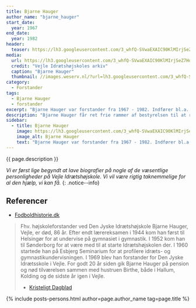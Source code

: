 ```yaml
---
title: Bjarne Hauger
author_name: "bjarne_hauger"
start_date: 
  year: 1967
end_date:
  year: 1982
header:
  teaser: https://lh3.googleusercontent.com/3_whfQ-SVwaEXAIC90KlMIrjSeZ7HolB6VO11cnsvtnYp5nhvDZlBVyGHDPh-lR-bQJK_Cz2CHkHKupV1vTrjfm3Qkuf1BO5vb3l6oHqB9l9OxAybxv67jGVPUodapbxMFZEJEq5TQ=w2400
media: 
  url: https://lh3.googleusercontent.com/3_whfQ-SVwaEXAIC90KlMIrjSeZ7HolB6VO11cnsvtnYp5nhvDZlBVyGHDPh-lR-bQJK_Cz2CHkHKupV1vTrjfm3Qkuf1BO5vb3l6oHqB9l9OxAybxv67jGVPUodapbxMFZEJEq5TQ=w2400
  credit: "Vejle Idrætshøjskoles arkiv"
  caption: "Bjarne Hauger"
  thumbnail: //images.weserv.nl/?url=lh3.googleusercontent.com/3_whfQ-SVwaEXAIC90KlMIrjSeZ7HolB6VO11cnsvtnYp5nhvDZlBVyGHDPh-lR-bQJK_Cz2CHkHKupV1vTrjfm3Qkuf1BO5vb3l6oHqB9l9OxAybxv67jGVPUodapbxMFZEJEq5TQ=w2400&w=100
category:
  - Forstander
tags:
  - Bjarne Hauger
  - forstander
excerpt: "Bjarne Hauger var forstander fra 1967 - 1982. Indfører bl.a. 8 måneders skole og indvier DIF-kursusfløjen og træningssalen."
description: "Bjarne Hauger får ret frie rammer af bestyrelsen til at reformere skolevirksomheden. Han indfører 8 måneders skolen med en breddeperiode om efteråret og en specialeperiode om foråret både inden for idrætten og højskolefagene. Han beskriver tankerne nøjere i Årsskriftet fra 1967. Under Bjarne Hauger udvides skolen også med DIF kursuscenter og træningssal."
sidebar:
  - title: Bjarne Hauger
    image: https://lh3.googleusercontent.com/3_whfQ-SVwaEXAIC90KlMIrjSeZ7HolB6VO11cnsvtnYp5nhvDZlBVyGHDPh-lR-bQJK_Cz2CHkHKupV1vTrjfm3Qkuf1BO5vb3l6oHqB9l9OxAybxv67jGVPUodapbxMFZEJEq5TQ=w2400
    image_alt: Bjarne Hauger
    text: "Bjarne Hauger var forstander fra 1967 - 1982. Indfører bl.a. 8 måneders skole og indvier DIF-kursusfløjen og træningssalen."
---
```


{{ page.description }}

_Vi er først lige begyndt at lave biografier på nogle af de væsentlige personligheder på Vejle Idrætshøjskole. Vi vil være rigtig taknemmelige for al den hjælp, vi kan få._
{: .notice--info}

## Referencer

- [Fodboldhistorie.dk](http://www.helsingor.fodboldhistorie.dk/html/spillere/spillerprofiler/Bjarne_Hauger.htm)

> Fhv. højskoleforstander ved Den Jyske Idrætshøjskole Bjarne Hauger, Vejle, er død, 86 år. Efter endt lærereksamen i 1944 kom han først til Helsingør for at undervise på gymnasiet i gymnastik. I 1952 kom han til Sønderborg for at være med til at starte Idrætshøjskolen der. I 1960 startede han på Esbjerg Seminarium for at profilere idræts- og gymnastikundervisningen. I 1969 blev han forstander for Den Jyske Idrætsskole i Vejle. For godt 20 år siden gik Bjarne Hauger på pension og nød tilværelsen sammen med hustruen Birthe, både i Hallum, Kolding og de sidste år igen i Vejle.
>
> - [Kristeligt Dagblad](https://www.kristeligt-dagblad.dk/mennesker/d%C3%B8de-262)

{% include posts-persons.html author=page.author_name tag=page.title %}
